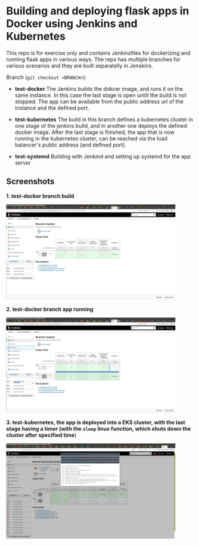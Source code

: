 
# Building and deploying flask apps in Docker using Jenkins and Kubernetes 

This repo is for exercise only and contains Jenkinsfiles for dockerizing and running flask apps in various ways. The repo has multiple branches for various scenarios and they are built separatelly in Jenskins.

Branch (`git checkout <BRANCH>`):

- __test-docker__
	The Jenkins builds the dokcer image, and runs it on the same instance. In this case the last stage is open untill the build is not stopped. The app can be available from the public address url of the instance and the defined port. 

- __test-kubernetes__
	The build in this branch defines a kubernetes cluster in one stage of the jenkins build, and in another one deploys the defined docker image. After the last stage is finished, the app that is now running in the kubernetes cluster, can be reached via the load balancer's public address (and defined port). 

- __test-systemd__
	Building with Jenkind and setting up systemd for the app server


## Screenshots

__1. test-docker branch build__

<img src="screenshots/docker-run-from-jenkins.png" width=90%>


__2. test-docker branch app running__

<img src="screenshots/docker-running.png" width=90%>


__3. test-kubernetes, the app is deployed into a EKS cluster, with the last stage having a timer (with the `sleep` linux function, which shuts down the cluster after specified time__)

<img src="screenshots/kubernetes-cluster-delete.png" width=90%>